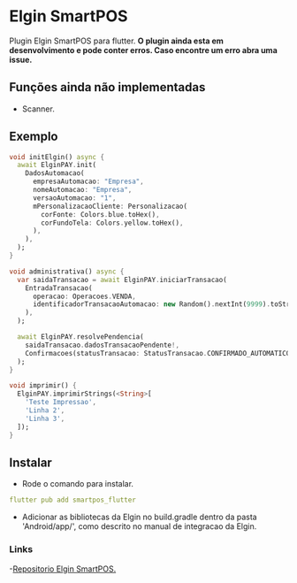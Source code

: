 
# Elgin SmartPOS

Plugin Elgin SmartPOS para flutter.
**O plugin ainda esta em desenvolvimento e pode conter erros. Caso encontre um erro abra uma issue.**

## Funções ainda não implementadas

- Scanner.

## Exemplo
```dart
void initElgin() async {
  await ElginPAY.init(
    DadosAutomacao(
      empresaAutomacao: "Empresa",
      nomeAutomacao: "Empresa",
      versaoAutomacao: "1",
      mPersonalizacaoCliente: Personalizacao(
        corFonte: Colors.blue.toHex(),
        corFundoTela: Colors.yellow.toHex(),
      ),
    ),
  );
}

void administrativa() async {
  var saidaTransacao = await ElginPAY.iniciarTransacao(
    EntradaTransacao(
      operacao: Operacoes.VENDA,
      identificadorTransacaoAutomacao: new Random().nextInt(9999).toString(),
    ),
  );

  await ElginPAY.resolvePendencia(
    saidaTransacao.dadosTransacaoPendente!,
    Confirmacoes(statusTransacao: StatusTransacao.CONFIRMADO_AUTOMATICO),
  );
}

void imprimir() {
  ElginPAY.imprimirStrings(<String>[
    'Teste Impressao',
    'Linha 2',
    'Linha 3',
  ]);
}
```

## Instalar

- Rode o comando para instalar.

```yaml
flutter pub add smartpos_flutter
```


- Adicionar as bibliotecas da Elgin no build.gradle dentro da pasta 'Android/app/', como descrito no manual de integracao da Elgin.

### Links
-[Repositorio Elgin SmartPOS.](https://github.com/ElginDeveloperCommunity/SmartPOS/tree/master)
